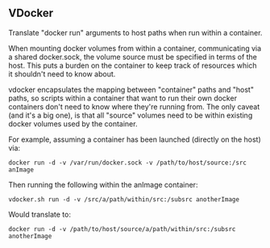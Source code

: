 ## VDocker
Translate "docker run" arguments to host paths when run within a
container.

When mounting docker volumes from within a container, communicating via
a shared docker.sock, the volume source must be specified in terms of
the host. This puts a burden on the container to keep track of resources
which it shouldn't need to know about.

vdocker encapsulates the mapping between "container" paths and "host"
paths, so scripts within a container that want to run their own docker
containers don't need to know where they're running from. The only
caveat (and it's a big one), is that all "source" volumes need to be
within existing docker volumes used by the container.

For example, assuming a container has been launched (directly on the
host) via:

    docker run -d -v /var/run/docker.sock -v /path/to/host/source:/src anImage

Then running the following within the anImage container:

    vdocker.sh run -d -v /src/a/path/within/src:/subsrc anotherImage

Would translate to:

    docker run -d -v /path/to/host/source/a/path/within/src:/subsrc anotherImage
